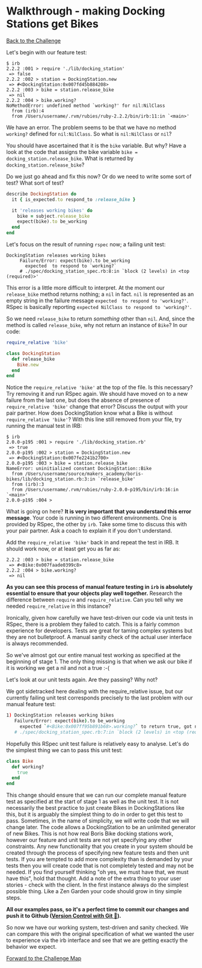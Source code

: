 # Walkthrough - making Docking Stations get Bikes

[Back to the Challenge](../10_making_stations_release_bikes.md)

Let's begin with our feature test:

```
$ irb
2.2.2 :001 > require './lib/docking_station'
 => false
2.2.2 :002 > station = DockingStation.new
 => #<DockingStation:0x007fd45b884208>
2.2.2 :003 > bike = station.release_bike
 => nil
2.2.2 :004 > bike.working?
NoMethodError: undefined method `working?' for nil:NilClass
  from (irb):4
  from /Users/username/.rvm/rubies/ruby-2.2.2/bin/irb:11:in `<main>'
```

We have an error. The problem seems to be that we have no method `working?` defined for `nil:NilClass`.  So what is `nil:NilClass` or `nil`?

You should have ascertained that it is the `bike` variable.  But why?  Have a look at the code that assigns the bike variable `bike = docking_station.release_bike`.  What is returned by `docking_station.release_bike`?

Do we just go ahead and fix this now?  Or do we need to write some sort of test?  What sort of test?

```ruby
describe DockingStation do
  it { is_expected.to respond_to :release_bike }

  it 'releases working bikes' do
    bike = subject.release_bike
    expect(bike).to be_working
  end
end
```

Let's focus on the result of running `rspec` now; a failing unit test:

```
DockingStation releases working bikes
     Failure/Error: expect(bike).to be_working
       expected  to respond to `working?`
     # ./spec/docking_station_spec.rb:8:in `block (2 levels) in <top (required)>'
```

This error is a little more difficult to interpret.  At the moment our `release_bike` method returns nothing; a `nil` in fact.  `nil` is represented as an empty string in the failure message `expected  to respond to 'working?'`.  RSpec is basically reporting `expected NilClass to respond to 'working?'`.

So we need `release_bike` to return *something* other than `nil`.  And, since the method is called `release_bike`, why not return an instance of `Bike`? In our code:

```ruby
require_relative 'bike'

class DockingStation
  def release_bike
    Bike.new
  end
end
```

Notice the `require_relative 'bike'` at the top of the file.  Is this necessary?  Try removing it and run RSpec again.  We should have moved on to a new failure from the last one, but does the absence of presence of `require_relative 'bike'` change that error?  Discuss the output with your pair partner.  How does DockingStation know what a Bike is without `require_relative 'bike'`?  With this line still removed from your file, try running the manual test in IRB:

```
$ irb
2.0.0-p195 :001 > require './lib/docking_station.rb'
 => true
2.0.0-p195 :002 > station = DockingStation.new
 => #<DockingStation:0x007fe2241b2700>
2.0.0-p195 :003 > bike = station.release_bike
NameError: uninitialized constant DockingStation::Bike
  from /Users/username/source/makers_academy/boris-bikes/lib/docking_station.rb:3:in `release_bike'
  from (irb):3
  from /Users/username/.rvm/rubies/ruby-2.0.0-p195/bin/irb:16:in `<main>'
2.0.0-p195 :004 >
```
What is going on here?  **It is very important that you understand this error message**.  Your code is running in two different environments.  One is provided by RSpec, the other by `irb`.  Take some time to discuss this with your pair partner.  Ask a coach to explain it if you don't understand.

Add the `require_relative 'bike'` back in and repeat the test in IRB.  It should work now, or at least get you as far as:

```
2.2.2 :003 > bike = station.release_bike
 => #<Bike:0x007faade0399c8>
2.2.2 :004 > bike.working?
 => nil
```

**As you can see this process of manual feature testing in `irb` is absolutely essential to ensure that your objects play well together.**  Research the difference between `require` and `require_relative`.  Can you tell why we needed `require_relative` in this instance?

Ironically, given how carefully we have test-driven our code via unit tests in RSpec, there is a problem they failed to catch.  This is a fairly common experience for developers.  Tests are great for taming complex systems but they are not bulletproof.  A manual sanity check of the actual user interface is always recommended.

So we've almost got our entire manual test working as specified at the beginning of stage 1.  The only thing missing is that when we ask our bike if it is working we get a nil and not a true :-(

Let's look at our unit tests again.  Are they passing?  Why not?

We got sidetracked here dealing with the require_relative issue, but our currently failing unit test corresponds precisely to the last problem with our manual feature test:

```sh
1) DockingStation releases working bikes
   Failure/Error: expect(bike).to be_working
     expected `#<Bike:0x007ff95b891b68>.working?` to return true, got nil
   # ./spec/docking_station_spec.rb:7:in `block (2 levels) in <top (required)>'
```

Hopefully this RSpec unit test failure is relatively easy to analyse. Let's do the simplest thing we can to pass this unit test:

```ruby
class Bike
  def working?
    true
  end
end
```

This change should ensure that we can run our complete manual feature test as specified at the start of stage 1 as well as the unit test.  It is not necessarily the best practice to just create Bikes in DockingStations like this, but it is arguably the simplest thing to do in order to get this test to pass.  Sometimes, in the name of simplicity, we will write code that we will change later.  The code allows a DockingStation to be an unlimited generator of new Bikes.  This is not how real Boris Bike docking stations work, however our feature and unit tests are not yet specifying any other constraints.  Any new functionality that you create in your system should be created through the process of specifying new feature tests and then unit tests.  If you are tempted to add more complexity than is demanded by your tests then you will create code that is not completely tested and may not be needed.  If you find yourself thinking "oh yes, we must have that, we must have this", hold that thought.  Add a note of the extra thing to your user stories - check with the client.  In the first instance always do the simplest possible thing.  Like a Zen Garden your code should grow in tiny simple steps.

**All our examples pass, so it's a perfect time to commit our changes and push it to Github ([Version Control with Git&nbsp;:pill:](https://github.com/makersacademy/course/blob/master/pills/git.md)).**

So now we have our working system, test-driven and sanity checked. We can compare this with the original specification of what we wanted the user to experience via the irb interface and see that we are getting exactly the behavior we expect.

[Forward to the Challenge Map](../0_challenge_map.md)
